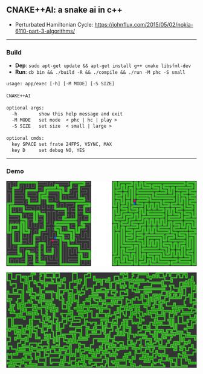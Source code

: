 ## CNAKE++AI: a snake ai in c++ 

- Perturbated Hamiltonian Cycle: https://johnflux.com/2015/05/02/nokia-6110-part-3-algorithms/


****

### Build

- **Dep**: `sudo apt-get update && apt-get install g++ cmake libsfml-dev`  
- **Run**: `cb bin && ./build -R && ./compile && ./run -M phc -S small`  

```
usage: app/exec [-h] [-M MODE] [-S SIZE]

CNAKE++AI

optional args:
  -h        show this help message and exit
  -M MODE   set mode  < phc | hc | play >
  -S SIZE   set size  < small | large >

optional cmds:
  key SPACE set frate 24FPS, VSYNC, MAX
  key D     set debug NO, YES
```

****

### Demo

![Demo small png](demo/demo_small.png)  

![Demo large png](demo/demo_large.png)  
